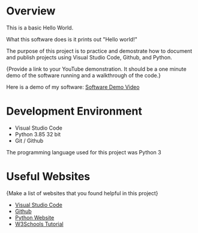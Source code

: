 # Overview

This is a basic Hello World.

What this software does is it prints out "Hello world!"

The purpose of this project is to practice and demostrate how to document and publish projects using Visual Studio Code, Github, and Python.

{Provide a link to your YouTube demonstration.  It should be a one minute demo of the software running and a walkthrough of the code.}

Here is a demo of my software: [Software Demo Video](http://youtube.link.goes.here)

# Development Environment

* Visual Studio Code
* Python 3.85 32 bit
* Git / Github

The programming language used for this project was Python 3

# Useful Websites

{Make a list of websites that you found helpful in this project}
* [Visual Studio Code](https://code.visualstudio.com/)
* [Github](https://github.com/)
* [Python Website](https://docs.python.org/3/)
* [W3Schools Tutorial](https://www.w3schools.com/python/)